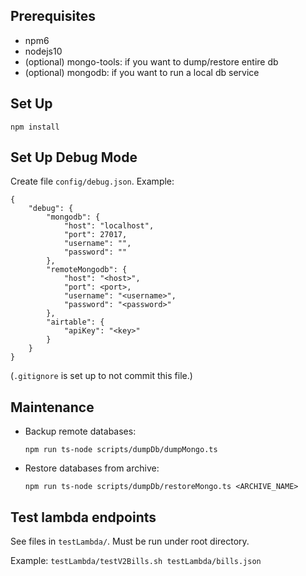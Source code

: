## Prerequisites
- npm6
- nodejs10
- (optional) mongo-tools: if you want to dump/restore entire db
- (optional) mongodb: if you want to run a local db service

## Set Up
`npm install`

## Set Up Debug Mode
Create file `config/debug.json`. Example:

    {
        "debug": {
            "mongodb": {
                "host": "localhost",
                "port": 27017,
                "username": "",
                "password": ""
            },
            "remoteMongodb": {
                "host": "<host>",
                "port": <port>,
                "username": "<username>",
                "password": "<password>"
            },
            "airtable": {
                "apiKey": "<key>"
            }
        }
    }

(`.gitignore` is set up to not commit this file.)

## Maintenance
- Backup remote databases:

    `npm run ts-node scripts/dumpDb/dumpMongo.ts`

- Restore databases from archive:

    `npm run ts-node scripts/dumpDb/restoreMongo.ts <ARCHIVE_NAME>`

## Test lambda endpoints
See files in `testLambda/`. Must be run under root directory.

Example: `testLambda/testV2Bills.sh testLambda/bills.json`
